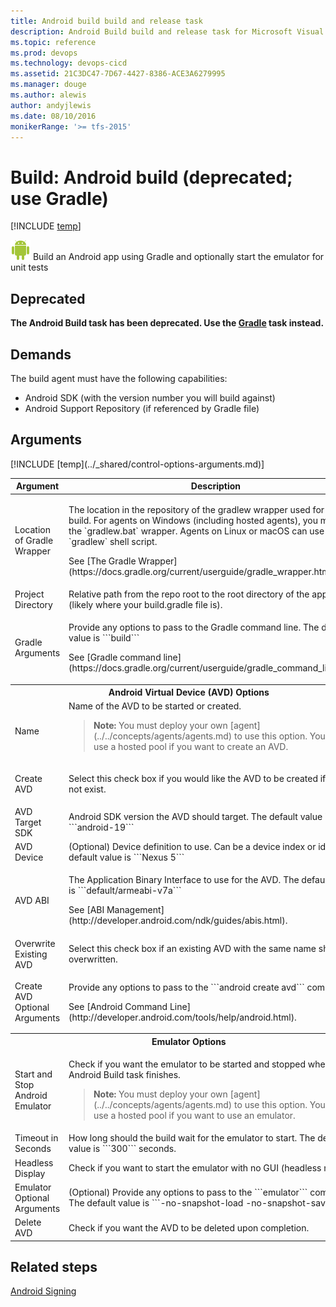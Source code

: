 ```yaml
---
title: Android build build and release task
description: Android Build build and release task for Microsoft Visual Studio Team Services (VSTS) and Microsoft Team Foundation Server (TFS)
ms.topic: reference
ms.prod: devops
ms.technology: devops-cicd
ms.assetid: 21C3DC47-7D67-4427-8386-ACE3A6279995
ms.manager: douge
ms.author: alewis
author: andyjlewis
ms.date: 08/10/2016
monikerRange: '>= tfs-2015'
---
```



# Build: Android build (deprecated; use Gradle)

[!INCLUDE [temp](../../_shared/version-tfs-2015-rtm.md)]

![](_img/android-build.png) Build an Android app using Gradle and optionally start the emulator for unit tests

## Deprecated
**The Android Build task has been deprecated. Use the [Gradle](gradle.md) task instead.**

## Demands

The build agent must have the following capabilities:

 * Android SDK (with the version number you will build against)
 * Android Support Repository (if referenced by Gradle file)

 ## Arguments

<table>
<thead>
<tr>
<th>Argument</th>
<th>Description</th>
</tr>
</thead>
<tr>
<td>Location of Gradle Wrapper</td>
<td>
<p>The location in the repository of the gradlew wrapper used for the build. For agents on Windows (including hosted agents), you must use the `gradlew.bat` wrapper. Agents on Linux or macOS can use the `gradlew` shell script.</p>
<p>See [The Gradle Wrapper](https://docs.gradle.org/current/userguide/gradle_wrapper.html).</p>
</td>
</tr>
<tr>
<td>Project Directory</td>
<td>Relative path from the repo root to the root directory of the application (likely where your build.gradle file is).</td>
</tr>
<tr>
<td>Gradle Arguments</td>
<td>
<p>Provide any options to pass to the Gradle command line.     The default value is ```build```</p>
<p>See [Gradle command line](https://docs.gradle.org/current/userguide/gradle_command_line.html).</p>
</td>
</tr>
<tr>
<th style="text-align: center" colspan="2">Android Virtual Device (AVD) Options</th>
</tr>
<tr>
<td>Name
</td>
<td>
Name of the AVD to be started or created.
<blockquote><strong>Note: </strong> You must deploy your own [agent](../../concepts/agents/agents.md) to use this option. You cannot use a hosted pool if you want to create an AVD.
</blockquote>
</td>
</tr>
<tr>
<td>Create AVD</td>
<td><p>Select this check box if you would like the AVD to be created if it does not exist.</p>
</td>
</tr>
<tr>
<td>AVD Target SDK</td>
<td>Android SDK version the AVD should target.  The default value is ```android-19```</td>
</tr>
<tr>
<td>AVD Device</td>
<td>(Optional) Device definition to use.  Can be a device index or id.  The default value is ```Nexus 5```</td>
</tr>
<tr>
<td>AVD ABI</td>
<td>
<p>The Application Binary Interface to use for the AVD.  The default value is ```default/armeabi-v7a```</p>
<p>See [ABI Management](http://developer.android.com/ndk/guides/abis.html).</p>
</td>
</tr>
<tr>
<td>Overwrite Existing AVD</td>
<td>Select this check box if an existing AVD with the same name should be overwritten.</td>
</tr>
<tr>
<td>Create AVD Optional Arguments</td>
<td>
<p>Provide any options to pass to the ```android create avd``` command.</p>
<p>See [Android Command Line](http://developer.android.com/tools/help/android.html).</p>
</td>
</tr>
<tr>
<th style="text-align: center" colspan="2">Emulator Options</th>
</tr>
<tr>
<td>Start and Stop Android Emulator</td>
<td>
<p>Check if you want the emulator to be started and stopped when Android Build task finishes.</p>
<blockquote><strong>Note: </strong> You must deploy your own [agent](../../concepts/agents/agents.md)  to use this option. You cannot use a hosted pool if you want to use an emulator.
</blockquote>
</td>
</tr>
<tr>
<td>Timeout in Seconds</td>
<td>
How long should the build wait for the emulator to start.  The default value is ```300``` seconds.
</td>
</tr>
<tr>
<td>Headless Display</td>
<td>
Check if you want to start the emulator with no GUI (headless mode).
</td>
</tr>
<tr>
<td>Emulator Optional Arguments</td>
<td>
(Optional) Provide any options to pass to the ```emulator``` command.  The default value is ```-no-snapshot-load -no-snapshot-save```
</td>
</tr>
<tr>
<td>Delete AVD</td>
<td>
Check if you want the AVD to be deleted upon completion.
</td>
</tr>
[!INCLUDE [temp](../_shared/control-options-arguments.md)]
</table>

## Related steps

[Android Signing](android-signing.md)
